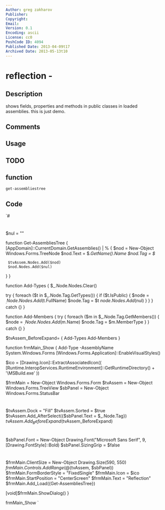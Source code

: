 ```yaml
---
Author: greg zakharov
Publisher: 
Copyright: 
Email: 
Version: 0.1
Encoding: ascii
License: cc0
PoshCode ID: 4094
Published Date: 2013-04-09t17
Archived Date: 2013-05-13t10
---
```


# reflection - 

## Description

shows fields, properties and methods in public classes in loaded assemblies. this is just demo.

## Comments



## Usage



## TODO



## function

`get-assembliestree`

## Code

`#
 #
 $nul = "<NULL>"
 
 function Get-AssembliesTree {
   [AppDomain]::CurrentDomain.GetAssemblies() | % {
     $nod = New-Object Windows.Forms.TreeNode
     $nod.Text = $_.GetName().Name
     $nod.Tag = $_
 
     $tvAssem.Nodes.Add($nod)
     $nod.Nodes.Add($nul)
   }
 }
 
 function Add-Types {
   $_.Node.Nodes.Clear()
 
   try {
     foreach ($t in $_.Node.Tag.GetTypes()) {
       if ($t.IsPublic) {
         $node = $_.Node.Nodes.Add($t.FullName)
         $node.Tag = $t
         $node.Nodes.Add($nul)
       }
     }
   }
   catch {}
 }
 
 function Add-Members {
   try {
     foreach ($m in $_.Node.Tag.GetMembers()) {
       $node = $_.Node.Nodes.Add($m.Name)
       $node.Tag = $m.MemberType
     }
   }
   catch {}
 }
 
 $tvAssem_BeforeExpand= {
   Add-Types
   Add-Members
 }
 
 function frmMain_Show {
   Add-Type -AssemblyName System.Windows.Forms
   [Windows.Forms.Application]::EnableVisualStyles()
 
   $ico = [Drawing.Icon]::ExtractAssociatedIcon((
     [Runtime.InteropServices.RuntimeEnvironment]::GetRuntimeDirectory() + '\MSBuild.exe'
   ))
 
   $frmMain = New-Object Windows.Forms.Form
   $tvAssem = New-Object Windows.Forms.TreeView
   $sbPanel = New-Object Windows.Forms.StatusBar
   #
   #
   $tvAssem.Dock = "Fill"
   $tvAssem.Sorted = $true
   $tvAssem.Add_AfterSelect({$sbPanel.Text = $_.Node.Tag})
   $tvAssem.Add_BeforeExpand($tvAssem_BeforeExpand)
   #
   #
   $sbPanel.Font = New-Object Drawing.Font("Microsoft Sans Serif", 9, [Drawing.FontStyle]::Bold)
   $sbPanel.SizingGrip = $false
   #
   #
   $frmMain.ClientSize = New-Object Drawing.Size(590, 550)
   $frmMain.Controls.AddRange(@($tvAssem, $sbPanel))
   $frmMain.FormBorderStyle = "FixedSingle"
   $frmMain.Icon = $ico
   $frmMain.StartPosition = "CenterScreen"
   $frmMain.Text = "Reflection"
   $frmMain.Add_Load({Get-AssembliesTree})
 
   [void]$frmMain.ShowDialog()
 }
 
 frmMain_Show
`

